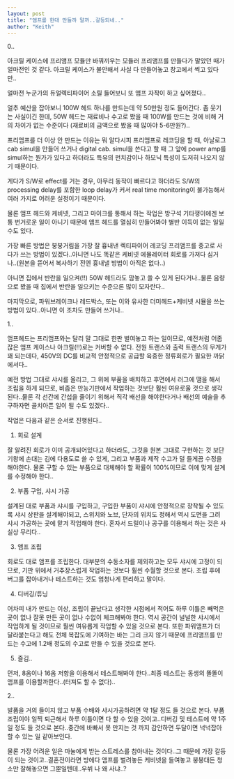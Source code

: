 ```yaml
---
layout: post
title: "앰프를 한대 만들까 말까..갈등되네.."
author: "Keith"
---
```



0..

아크릴 케이스에 프리앰프 모듈만 바꿔끼우는 모듈러 프리앰프를 만들다가 말았던 때가 얼마전인 것 같다. 아크릴 케이스가 불안해서 사실 다 만들어놓고 창고에서 썩고 있다만..

얼마전 누군가의 듀얼렉티파이어 소릴 들어보니 또 앰프 자작이 하고 싶어졌다..

얼추 예산을 잡아보니 100W 헤드 하나를 만드는데 약 50만원 정도 들어간다.
좀 웃기는 사실이긴 한데, 50W 헤드는 재료비나 수고로 봤을 때 100W를 만드는 것에 비해
거의 차이가 없는 수준이다 (재료비의 금액으로 봤을 때 많아야 5-6만원?)..

프리앰프를 더 이상 안 만드는 이유는 뭐 알다시피 프리앰프로 레코딩을 할 때, 아날로그 cab simul을 만들어 쓰거나 digital cab. simul을 쓴다고 할 때 그 앞에 power amp를 simul하는 뭔가가 있다고 하더라도 특유의 펀치감이나 하모닉 특성이 도저히 나오지 않기 때문이다.

게다가 S/W로 effect를 거는 경우, 아무리 동작이 빠르다고 하더라도 S/W의 processing delay를 포함한 loop delay가 커서 real time monitoring이 불가능해서 여러 가지로 어려운 실정이기 때문이다.

물론 앰프 헤드와 케비넷, 그리고 마이크를 통해서 하는 작업은 방구석 기타쟁이에겐 보통 번거로운 일이 아니기 때문에 앰프 헤드를 열심히 만들어봐야 별반 이득이 없는 일일 수도 있다.

가장 빠른 방법은 붕붕거림을 가장 잘 흉내낸 렉티파이어 레코딩 프리앰프를 중고로 사다가 쓰는 방법이 있겠다..아니면 나도 똑같은 케비넷 에뮬레이터 회로를 가져다 심거나..(원본을 뜯어서 복사하기 전엔 흉내낼 방법이 아직은 없다..)

아니면 집에서 반란을 일으켜(!!) 50W 헤드라도 맘놓고 쓸 수 있게 된다거나..물론 음량으로 봤을 때 집에서 반란을 일으키는 수준으론 많이 모자란다..

마지막으로, 파워브레이크나 레드박스, 또는 이와 유사한 더미헤드+케비넷 시뮬을 쓰는 방법이 있다..아니면 이 조차도 만들어 쓰거나..

1..

앰프헤드는 프리앰프와는 달리 말 그대로 한판 벌여놓고 하는 일이므로, 예전처럼 어줍잖은 앰프 케이스나 아크릴(!!)로는 커버할 수 없다. 전원 트랜스와 출력 트랜스의 무게가 꽤 되는데다, 450V의 DC를 비교적 안정적으로 공급할 육중한 정류회로가 필요한 까닭에서다..

예전 방법 그대로 샤시를 올리고, 그 위에 부품을 배치하고 후면에서 러그에 땜을 해서 조립을 하게 되므로, 비좁은 만능기판에서 작업하는 것보단 훨씬 여유로울 것으로 생각된다..물론 각 선간에 간섭을 줄이기 위해서 직각 배선을 해야한다거나 배선의 예술을 추구하자면 골치아픈 일이 될 수도 있겠다..

작업은 다음과 같은 순서로 진행된다..

1) 회로 설계

잘 알려진 회로가 이미 공개되어있다고 하더라도, 그것을 원본 그대로 구현하는 것 보단 기왕에 손대는 김에 다용도로 쓸 수 있게, 그리고 부품과 제작 수고가 덜 들게끔 수정을 해야한다. 물론 구할 수 있는 부품으로 대체해야 할 확률이 100%이므로 이에 맞게 설계를 수정해야 한다..

2) 부품 구입, 샤시 가공

설계된 대로 부품과 샤시를 구입하고, 구입한 부품이 샤시에 안정적으로 장착될 수 있도록 샤시 상판을 설계해야되고, 스위치와 노브, 단자의 위치도 정해서 역시 도면을 그려 샤시 가공하는 곳에 맡겨 작업해야 한다. 혼자서 드릴이나 공구를 이용해서 하는 것은 사실상 무리다..

3) 앰프 조립

회로도 대로 앰프를 조립한다. 대부분의 수동소자를 제외하고는 모두 샤시에 고정이 되므로, 기판 위에서 거추장스럽게 작업하는 것보다 훨씬 수월할 것으로 본다. 조립 후에 버그를 잡아내거나 테스트하는 것도 엄청나게 편리하고 말이다.

4) 디버깅/튜닝

어차피 내가 만드는 이상, 조립이 끝났다고 생각한 시점에서 적어도 하루 이틀은 빼먹은 곳이 없나 잘못 만든 곳이 없나 수없이 체크해봐야 한다. 역시 공간이 널널한 샤시에서 작업하게 될 것이므로 훨씬 여유롭게 작업할 수 있을 것으로 본다. 또한 파워앰프가 더 달라붙는다고 해도 전체 복잡도에 기여하는 바는 그리 크지 않기 때문에 프리앰프를 만드는 수고에 1.2배 정도의 수고로 만들 수 있을 것으로 본다.

5) 즐김..

먼저, 8옴이나 16옴 저항을 이용해서 테스트해봐야 한다..최종 테스트는 동생의 똘똘이 앰프를 이용할까한다..(터져도 할 수 없다)..

2..

발품을 거의 들이지 않고 부품 수배와 샤시가공하려면 약 1달 정도 들 것으로 본다. 부품 조립이야 일찍 퇴근해서 하루 이틀이면 다 할 수 있을 것이고..디버깅 및 테스트에 약 1주일 정도 들 것으로 본다..중간에 바빠서 못 만지는 것 까지 감안하면 두달이면 넉넉잡아 할 수 있는 일 같아보인다.

물론 가장 어려운 일은 마눌에게 받는 스트레스를 참아내는 것이다..그 때문에 가장 갈등이 되는 것이고..결혼전이라면 방에다 앰프를 벌려놓든 케비넷을 들여놓고 붕붕대든 청소만 잘해놓으면 그뿐일텐데..우쒸 나 왜 사냐..?


